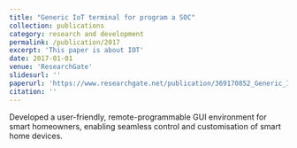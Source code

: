 ```yaml
---
title: "Generic IoT terminal for program a SOC"
collection: publications
category: research and development
permalink: /publication/2017
excerpt: 'This paper is about IOT'
date: 2017-01-01
venue: 'ResearchGate'
slidesurl: ''
paperurl: 'https://www.researchgate.net/publication/369170852_Generic_IoT_Terminal_For_Program_A_SOC'
citation: ''
---
```


Developed a user-friendly, remote-programmable GUI environment for smart homeowners, enabling seamless control and customisation of smart home devices.